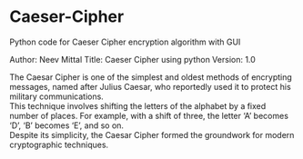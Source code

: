 # Caeser-Cipher
Python code for Caeser Cipher encryption algorithm with GUI

Author: Neev Mittal
Title: Caeser Cipher using python
Version: 1.0

The Caesar Cipher is one of the simplest and oldest methods of encrypting messages, named after Julius
Caesar, who reportedly used it to protect his military communications. <br>
This technique involves shifting the letters of the alphabet by a fixed number of places. For example,
with a shift of three, the letter ‘A’ becomes ‘D’, ‘B’ becomes ‘E’, and so on. <br>
Despite its simplicity, the Caesar Cipher formed the groundwork for modern cryptographic techniques. <br>


